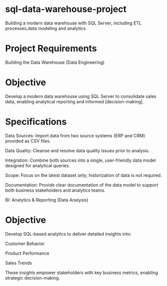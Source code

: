 # sql-data-warehouse-project
Building a modern data warehouse with SQL Server, including ETL processes,data modeling and analytics.

# Project Requirements

Building the Data Warehouse (Data Engineering)

# Objective

Develop a modern data warehouse using SQL Server to consolidate sales data, enabling analytical reporting and informed [decision-making].

# Specifications

Data Sources: Import data from two source systems (ERP and CRM) provided as CSV files.

Data Quality: Cleanse and resolve data quality issues prior to analysis.

Integration: Combine both sources into a single, user-friendly data model designed for analytical queries.

Scope: Focus on the latest dataset only; historization of data is not required.

Documentation: Provide clear documentation of the data model to support both business stakeholders and analytics teams.

BI: Analytics & Reporting (Data Analysis)

# Objective

Develop SQL-based analytics to deliver detailed insights into:

Customer Behavior

Product Performance

Sales Trends

These insights empower stakeholders with key business metrics, enabling strategic decision-making.
